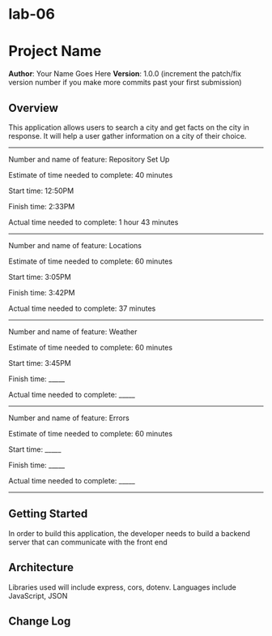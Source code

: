 # lab-06
# Project Name

**Author**: Your Name Goes Here
**Version**: 1.0.0 (increment the patch/fix version number if you make more commits past your first submission)

## Overview
This application allows users to search a city and get facts on the city in response. It will help a user gather information on a city of their choice.
_____________________________________

Number and name of feature: Repository Set Up

Estimate of time needed to complete: 40 minutes

Start time: 12:50PM

Finish time: 2:33PM

Actual time needed to complete: 1 hour 43 minutes
_____________________________________

Number and name of feature: Locations

Estimate of time needed to complete: 60 minutes

Start time: 3:05PM

Finish time: 3:42PM

Actual time needed to complete: 37 minutes
_____________________________________

Number and name of feature: Weather

Estimate of time needed to complete: 60 minutes

Start time: 3:45PM

Finish time: _____

Actual time needed to complete: _____
_____________________________________

Number and name of feature: Errors

Estimate of time needed to complete: 60 minutes

Start time: _____

Finish time: _____

Actual time needed to complete: _____
_____________________________________


## Getting Started
<!-- What are the steps that a user must take in order to build this app on their own machine and get it running? -->
In order to build this application, the developer needs to build a backend server that can communicate with the front end

## Architecture
<!-- Provide a detailed description of the application design. What technologies (languages, libraries, etc) you're using, and any other relevant design information. -->
Libraries used will include express, cors, dotenv.
Languages include JavaScript, JSON


## Change Log
<!-- Use this area to document the iterative changes made to your application as each feature is successfully implemented. Use time stamps. Here's an examples:

01-01-2001 4:59pm - Application now has a fully-functional express server, with a GET route for the location resource.

## Credits and Collaborations
<!-- Give credit (and a link) to other people or resources that helped you build this application. -->
